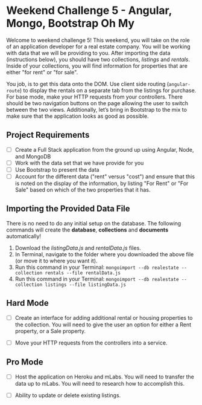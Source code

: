 # Weekend Challenge 5 - Angular, Mongo, Bootstrap Oh My

Welcome to weekend challenge 5! This weekend, you will take on the role of an application developer for a real estate company. You will be working with data that we will be providing to you. After importing the data (instructions below), you should have two collections, *listings* and *rentals*. Inside of your collections, you will find information for properties that are either "for rent" or "for sale".

You job, is to get this data onto the DOM. Use client side routing (`angular-route`) to display the rentals on a separate tab from the listings for purchase. For base mode, make your HTTP requests from your controllers. There should be two navigation buttons on the page allowing the user to switch between the two views. Additionally, let’s bring in Bootstrap to the mix to make sure that the application looks as good as possible.

## Project Requirements

- [ ] Create a Full Stack application from the ground up using Angular, Node, and MongoDB
- [ ] Work with the data set that we have provide for you
- [ ] Use Bootstrap to present the data
- [ ] Account for the different data ("rent" versus "cost") and ensure that this is noted on the display of the information, by listing "For Rent" or "For Sale" based on which of the two properties that it has.

## Importing the Provided Data File

There is no need to do any initial setup on the database. The following commands will create the **database**, **collections** and **documents** automatically! 

1. Download the *listingData.js* and *rentalData.js* files.
2. In Terminal, navigate to the folder where you downloaded the above file (or move it to where you want it).
3. Run this command in your Terminal: `mongoimport --db realestate --collection rentals --file rentalData.js`
4. Run this command in your Terminal: `mongoimport --db realestate --collection listings --file listingData.js`


## Hard Mode
- [ ] Create an interface for adding additional rental or housing properties to the collection. You will need to give the user an option for either a Rent property, or a Sale property.

- [ ] Move your HTTP requests from the controllers into a service.

## Pro Mode
- [ ] Host the application on Heroku and mLabs. You will need to transfer the data up to mLabs. You will need to research how to accomplish this.

- [ ] Ability to update or delete existing listings.
